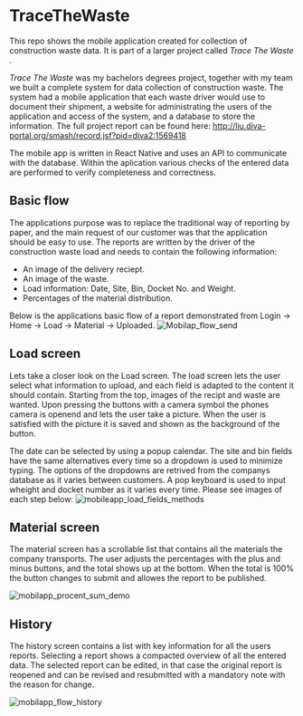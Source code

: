 # TraceTheWaste
This repo shows the mobile application created for collection of construction waste data. It is part of a larger project called <i> Trace The Waste </i>.

<i>Trace The Waste</i> was my bachelors degrees project, together with my team we built a complete system for data collection of construction waste. The system had a mobile application that each waste driver would use to document their shipment, a website for administrating the users of the application and access of the system, and a database to store the information.
The full project report can be found here: http://liu.diva-portal.org/smash/record.jsf?pid=diva2:1569418

The mobile app is written in React Native and uses an API to communicate with the database. Within the aplication various checks of the entered data are performed to verify completeness and correctness. 

<h2> Basic flow </h2>
The applications purpose was to replace the traditional way of reporting by paper, and the main request of our customer was that the application should be easy to use. The reports are written by the driver of the construction waste load and needs to contain the following information:

  - An image of the delivery reciept.
  - An image of the waste.
  - Load information: Date, Site, Bin, Docket No. and Weight.
  - Percentages of the material distribution.

Below is the applications basic flow of a report demonstrated from Login -> Home -> Load -> Material -> Uploaded.
![Mobilap_flow_send](https://user-images.githubusercontent.com/75698736/154735143-b4918b21-349d-4bba-b00a-18b61652d104.jpg)

<h2> Load screen </h2>
Lets take a closer look on the Load screen. The load screen lets the user select what information to upload, and each field is adapted to the content it should contain. Starting from the top, images of the recipt and waste are wanted. Upon pressing the buttons with a camera symbol the phones camera is openend and lets the user take a picture. When the user is satisfied with the picture it is saved and shown as the background of the button. 

The date can be selected by using a popup calendar. The site and bin fields have the same alternatives every time so a dropdown is used to minimize typing. The options of the dropdowns are retrived from the companys database as it varies between customers. A pop keyboard is used to input wheight and docket number as it varies every time. Please see images of each step below:
![mobileapp_load_fields_methods](https://user-images.githubusercontent.com/75698736/154740714-41879c49-7b2a-4c10-8998-bc6bee1c2039.jpg)


<h2>Material screen</h2>
The material screen has a scrollable list that contains all the materials the company transports. The user adjusts the percentages with the plus and minus buttons, and the total shows up at the bottom. When the total is 100% the button changes to submit and allowes the report to be published.

![mobilapp_procent_sum_demo](https://user-images.githubusercontent.com/75698736/154741555-dfc6fedc-b841-4131-8b01-75a47742fbaa.jpg)

<h2> History </h2>
The history screen contains a list with key information for all the users reports. Selecting a report shows a compacted overview of all the entered data. The selected report can be edited, in that case the original report is reopened and can be revised and resubmitted with a mandatory note with the reason for change.

![mobilapp_flow_history](https://user-images.githubusercontent.com/75698736/154743404-516a6103-1d9a-405a-adb6-9b9878e9d5f7.jpg)


